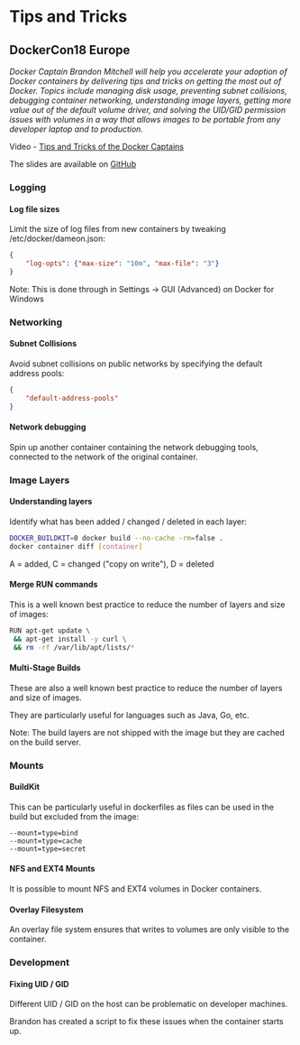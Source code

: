 # Tips and Tricks

## DockerCon18 Europe

*Docker Captain Brandon Mitchell will help you accelerate your adoption of Docker containers by delivering tips and tricks on getting the most out of Docker. Topics include managing disk usage, preventing subnet collisions, debugging container networking, understanding image layers, getting more value out of the default volume driver, and solving the UID/GID permission issues with volumes in a way that allows images to be portable from any developer laptop and to production.*

Video - [Tips and Tricks of the Docker Captains](https://www.youtube.com/watch?v=fdB31LScQzY&list=PLkA60AVN3hh_DVyQ13qGheO_Jg7jcAPcv&index=10)

The slides are available on [GitHub](https://github.com/sudo-bmitch/presentations/tree/master/dc2018eu)

### Logging

#### Log file sizes

Limit the size of log files from new containers by tweaking /etc/docker/dameon.json:

```json
{
    "log-opts": {"max-size": "10m", "max-file": "3"}
}
```

Note: This is done through in Settings -> GUI (Advanced) on Docker for Windows

### Networking

#### Subnet Collisions

Avoid subnet collisions on public networks by specifying the default address pools:

```json
{
    "default-address-pools"
}
```

#### Network debugging

Spin up another container containing the network debugging tools, connected to the network of the original container.

### Image Layers

#### Understanding layers

Identify what has been added / changed / deleted in each layer:

````sh
DOCKER_BUILDKIT=0 docker build --no-cache -rm=false .
docker container diff [container]
````

A = added, C = changed ("copy on write"), D = deleted

#### Merge RUN commands

This is a well known best practice to reduce the number of layers and size of images:

```sh
RUN apt-get update \
 && apt-get install -y curl \
 && rm -rf /var/lib/apt/lists/*
```

#### Multi-Stage Builds

These are also a well known best practice to reduce the number of layers and size of images.

They are particularly useful for languages such as Java, Go, etc.

Note: The build layers are not shipped with the image but they are cached on the build server.

### Mounts

#### BuildKit

This can be particularly useful in dockerfiles as files can be used in the build but excluded from the image:

```
--mount=type=bind
--mount=type=cache
--mount=type=secret
```

#### NFS and EXT4 Mounts

It is possible to mount NFS and EXT4 volumes in Docker containers.

#### Overlay Filesystem

An overlay file system ensures that writes to volumes are only visible to the container.

### Development

#### Fixing UID / GID

Different UID / GID on the host can be problematic on developer machines.

Brandon has created a script to fix these issues when the container starts up.


